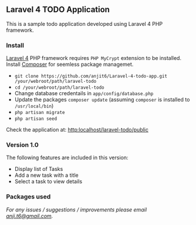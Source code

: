 ## Laravel 4 TODO Application
This is a sample todo application developed using Laravel 4 PHP framework.

### Install
[Laravel 4](http://four.laravel.com) PHP framework requires `PHP MyCrypt` extension to be installed. Install [Composer](htt://getcomposer.org) for seemless package managemet.

* `git clone https://github.com/anjit6/Laravel-4-todo-app.git /your/webroot/path/laravel-todo`
* `cd /your/webroot/path/laravel-todo`
* Change database credentails in `app/config/database.php`
* Update the packages `composer update` (assuming `composer` is installed to `/usr/local/bin`)
* `php artisan migrate`
* `php artisan seed`

Check the application at: [http:localhost/laravel-todo/public](http:localhost/laravel-todo/public)

### Version 1.0
The following features are included in this version:

* Display list of Tasks
* Add a new task with a title
* Select a task to view details

### Packages used

*For any issues / suggestions / improvements please email anji.t6@gmail.com.*